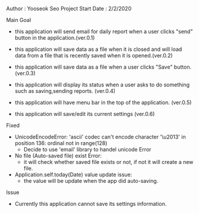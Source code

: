 Author : Yooseok Seo
Project Start Date : 2/2/2020

Main Goal
- this application will send email for daily report
  when a user clicks "send" button in the application.(ver.0.1)

- this application will save data as a file when it is closed
  and will load data from a file that is recently saved when it is opened.(ver.0.2)

- this application will save data as a file when a user clicks "Save" button. (ver.0.3)

- this application will display its status when a user asks to do something such as saving,sending reports. (ver.0.4)

- this application will have menu bar in the top of the application. (ver.0.5)

- this application will save/edit its current settings (ver.0.6)

Fixed
- UnicodeEncodeError: 'ascii' codec can't encode character '\u2013' in position 136: ordinal not in range(128)
    * Decide to use 'email' library to handel unicode Error
- No file (Auto-saved file) exist Error:
    * it will check whether saved file exists or not, if not it will create a new file.
- Application.self.today(Date) value update issue:
    * the value will be update when the app did auto-saving.

Issue
- Currently this application cannot save its settings information.
